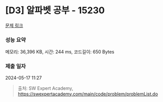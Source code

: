 # [D3] 알파벳 공부 - 15230 

[문제 링크](https://swexpertacademy.com/main/code/problem/problemDetail.do?contestProbId=AYLnMQT6vPADFATf) 

### 성능 요약

메모리: 36,396 KB, 시간: 244 ms, 코드길이: 650 Bytes

### 제출 일자

2024-05-17 11:27



> 출처: SW Expert Academy, https://swexpertacademy.com/main/code/problem/problemList.do